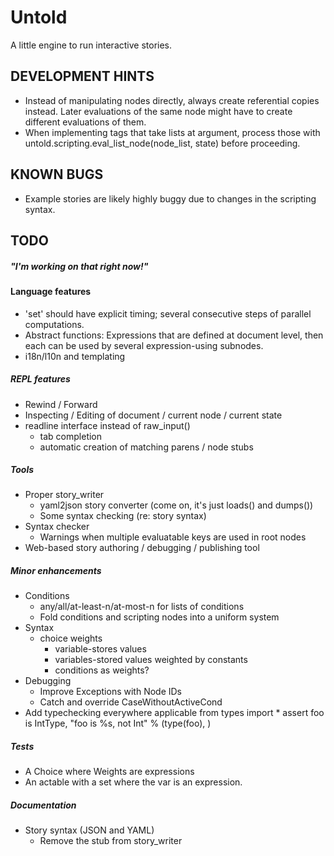 Untold
======

A little engine to run interactive stories. 

DEVELOPMENT HINTS
-----------------

* Instead of manipulating nodes directly, always create referential copies
  instead. Later evaluations of the same node might have to create different
  evaluations of them.
* When implementing tags that take lists at argument, process those with
  untold.scripting.eval_list_node(node_list, state) before proceeding.

KNOWN BUGS
----------

* Example stories are likely highly buggy due to changes in the scripting
  syntax.

TODO
----

##### "I'm working on that right now!"

#### Language features
* 'set' should have explicit timing; several consecutive steps of parallel computations.
* Abstract functions: Expressions that are defined at document level, then each
  can be used by several expression-using subnodes.
* i18n/l10n and templating

##### REPL features
* Rewind / Forward
* Inspecting / Editing of document / current node / current state
* readline interface instead of raw_input()
  * tab completion
  * automatic creation of matching parens / node stubs

##### Tools
* Proper story_writer
  * yaml2json story converter (come on, it's just loads() and dumps())
  * Some syntax checking (re: story syntax)
* Syntax checker
  * Warnings when multiple evaluatable keys are used in root nodes
* Web-based story authoring / debugging / publishing tool

##### Minor enhancements
* Conditions
  * any/all/at-least-n/at-most-n for lists of conditions
  * Fold conditions and scripting nodes into a uniform system
* Syntax
  * choice weights
    * variable-stores values
    * variables-stored values weighted by constants
    * conditions as weights?
* Debugging
  * Improve Exceptions with Node IDs
  * Catch and override CaseWithoutActiveCond
* Add typechecking everywhere applicable
      from types import *
      assert foo is IntType, "foo is %s, not Int" % (type(foo), )

##### Tests
* A Choice where Weights are expressions
* An actable with a set where the var is an expression.

##### Documentation
* Story syntax (JSON and YAML)
  * Remove the stub from story_writer
